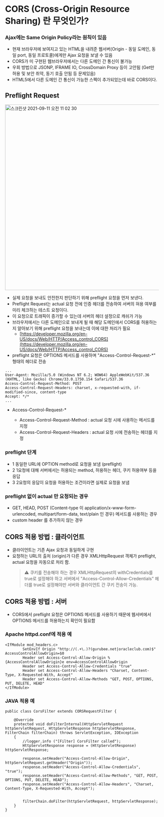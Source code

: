 # CORS (Cross-Origin Resource Sharing) 란 무엇인가?

### Ajax에는 Same Origin Policy라는 원칙이 있음

- 현재 브라우저에 보여지고 있는 HTML을 내려준 웹서버(Origin - 동일 도메인, 동일 port, 동일 프로토콜)에게만 Ajax 요청을 보낼 수 있음
- CORS가 미 구현된 웹브라우저에서는 다른 도메인 간 통신이 불가능
- 우회 방법으로 JSONP, IFRAME IO, CrossDomain Proxy 등이 고안됨 (Get만 허용 및 보안 취약, 동기 호출 안됨 등 문제있음)
- HTML5에서 다른 도메인 간 통신이 가능한 스펙이 추가되었는데 바로 CORS이다.

## Preflight Request

  <img width="606" alt="스크린샷 2021-09-11 오전 11 02 30" src="https://user-images.githubusercontent.com/81012135/132932741-e8629ca9-d221-4422-9efe-a28d702fc47d.png">

- 실제 요청을 보내도 안전한지 판단하기 위해 preflight 요청을 먼저 보낸다.
- Preflight Request는 actual 요청 전에 인증 헤더를 전송하여 서버의 혀용 여부를 미리 체크하는 테스트 요청이다.
- 이 요청으로 트래픽이 증가할 수 있는데 서버의 헤더 설정으로 캐쉬가 가능
- 브라우저에서는 다른 도메인으로 보내게 될 때 해당 도메인에서 CORS를 허용하는지 알아보기 위해 preflight 요청을 보내는데 이에 대한 처리가 필요
  - [https://developer.mozilla.org/en-US/docs/Web/HTTP/Access_control_CORS](https://developer.mozilla.org/en-US/docs/Web/HTTP/Access_control_CORS)
- preflight 요청은 OPTIONS 메서드를 사용하며 "Access-Control-Request-\*" 형태의 헤더로 전송

```
...
User-Agent: Mozilla/5.0 (Windows NT 6.2; WOW64) AppleWebKit/537.36 (KHTML, like Gecko) Chrome/33.0.1750.154 Safari/537.36
Access-Control-Request-Method: POST
Access-Control-Request-Headers: charset, x-requested-with, if-modified-since, content-type
Accept: */*
...
```

- Access-Control-Request-\*

  - Access-Control-Request-Method : actual 요청 시에 사용하는 메서드를 지정
  - Access-Control-Request-Headers : actual 요청 시에 전송하는 헤더를 지정

### preflight 단계

- 1 동일한 URL에 OPTION method로 요청을 보냄 (preflight)
- 2 1요청에 대해 서버에서는 허용되는 method, 허용하는 헤더, 쿠키 허용여부 등을 응답
- 3 2요청의 응답이 요청을 허용하는 조건이라면 실제로 요청을 보냄

### preflight 없이 actual 만 요청되는 경우

- GET, HEAD, POST (Content-type 이 application/x-www-form-urlencoded, multipart/form-data, text/plain 인 경우) 메서드를 사용하는 경우
- custom header 를 추가하지 않는 경우

## CORS 적용 방법 : 클라이언트

- 클라이언트는 기존 Ajax 요청과 동일하게 구현
- 요청하는 URL의 출처 (origin)가 다른 경우 XMLHttpRequest 객체가 preflight, actual 요청을 자동으로 처리 함.
  > ⚠️ 쿠키를 전송해야 하는 경우 XMLHttpRequest의 withCredentials를 true로 설정해야 하고 서버에서 "Access-Control-Allow-Credentials" 헤더를 true로 설정해야만 서버와 클라이언트 간 쿠키 전송이 가능.

## CORS 적용 방법 : 서버

- CORS에서 preflight 요청은 OPTIONS 메서드를 사용하기 때문에 웹서버에서 OPTIONS 메서드를 허용하는지 확인이 필요함

### Apache httpd.conf에 적용 예

```
<IfModule mod_headers.c>
        SetEnvIf Origin "http://(.+\.)?(gurubee.net|oracleclub.com)$" AccessControlAllowOrigin=$0
        Header set Access-Control-Allow-Origin %{AccessControlAllowOrigin}e env=AccessControlAllowOrigin
        Header set Access-Control-Allow-Credentials "true"
        Header set Access-Control-Allow-Headers "Charset, Content-Type, X-Requested-With, Accept"
        Header set Access-Control-Allow-Methods "GET, POST, OPTIONS, PUT, DELETE, HEAD"
</IfModule>
```

### JAVA 적용 예

```
public class CorsFilter extends CORSRequestFilter {

    @Override
    protected void doFilterInternal(HttpServletRequest httpServletRequest, HttpServletResponse httpServletResponse, FilterChain filterChain) throws ServletException, IOException
    {
        //logger.info ("[Filter] CorsFilter called");
        HttpServletResponse response = (HttpServletResponse) httpServletResponse;

        response.setHeader("Access-Control-Allow-Origin", httpServletRequest.getHeader("Origin"));
        response.setHeader("Access-Control-Allow-Credentials", "true");
        response.setHeader("Access-Control-Allow-Methods", "GET, POST, OPTIONS, PUT, DELETE, HEAD");
        response.setHeader("Access-Control-Allow-Headers", "Charset, Content-Type, X-Requested-With, Accept");


        filterChain.doFilter(httpServletRequest, httpServletResponse);
    }
}
```

  <!-- 출처 : http://wiki.gurubee.net/display/SWDEV/CORS+%28Cross-Origin+Resource+Sharing%29? -->
